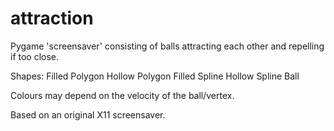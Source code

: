 attraction
==========

Pygame 'screensaver' consisting of balls attracting each other and repelling if too close.

Shapes:
	Filled Polygon
	Hollow Polygon
	Filled Spline
	Hollow Spline
	Ball

Colours may depend on the velocity of the ball/vertex.

Based on an original X11 screensaver.

